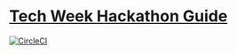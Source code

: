 # [Tech Week Hackathon Guide](https://teens-in-ai.github.io/tech-week)

[![CircleCI](https://circleci.com/gh/Teens-in-AI/tech-week.svg?style=svg)](https://circleci.com/gh/Teens-in-AI/tech-week)